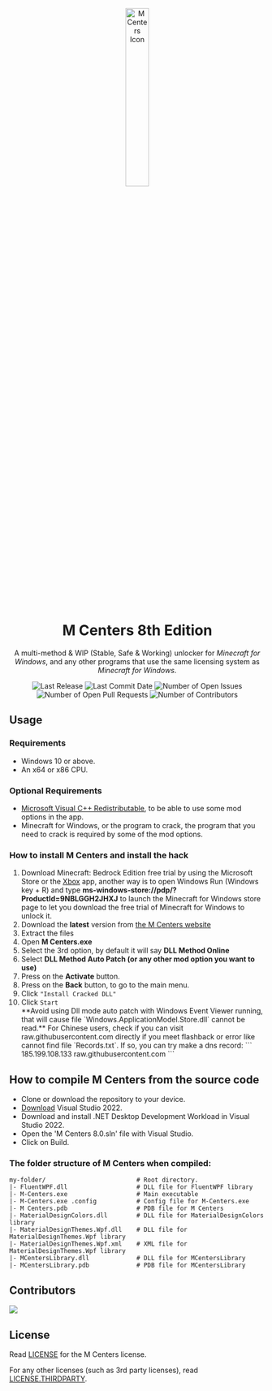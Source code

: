 <p align='center'>
  <img src='https://github.com/tinedpakgamer/M-Centers-8.0/blob/master/MCenters/images/mcenter_5_icon.png?raw=true' alt='M Centers Icon' width="30%">
</p>
<h1 align='center'>M Centers 8th Edition</h1>
<p align='center'>A multi-method &amp; WIP (Stable, Safe & Working) unlocker for <em>Minecraft for Windows</em>, and any other programs that use the same licensing system as <em>Minecraft for Windows</em>.
</p>
<p align='center'>
<picture>
  <img alt="Last Release" src="https://img.shields.io/github/v/release/tinedpakgamer/M-Centers-8.0?include_prereleases">
</picture>
<picture>
  <img alt="Last Commit Date" src="https://img.shields.io/github/last-commit/tinedpakgamer/M-Centers-8.0">
</picture>
<picture>
  <img alt="Number of Open Issues" src="https://img.shields.io/github/issues-raw/tinedpakgamer/M-Centers-8.0">
</picture>
<picture>
  <img alt="Number of Open Pull Requests" src="https://img.shields.io/github/issues-pr/tinedpakgamer/M-Centers-8.0">
</picture>
<picture>
  <img alt="Number of Contributors" src="https://img.shields.io/github/contributors/tinedpakgamer/M-Centers-8.0">
</picture>
</p>

## Usage

### Requirements

  - Windows 10 or above.
  - An x64 or x86 CPU.

### Optional Requirements
  - [Microsoft Visual C++ Redistributable](https://aka.ms/vs/17/release/vc_redist.x64.exe), to be able to use some mod options in the app.
  - Minecraft for Windows, or the program to crack, the program that you need to crack is required by some of the mod options.

<h3>How to install M Centers and install the hack</h3>
<ol>
    <li>Download Minecraft: Bedrock Edition free trial by using the Microsoft Store or the <a href="https://www.xbox.com/games/store/minecraft-for-windows/9NBLGGH2JHXJ">Xbox</a> app, another way is to open Windows Run (Windows key + R) and type <strong>ms-windows-store://pdp/?ProductId=9NBLGGH2JHXJ</strong> to launch the Minecraft for Windows store page to let you download the free trial of Minecraft for Windows to unlock it.</li>
    <li>Download the <strong>latest</strong> version from <a href="https://mcenters.net/Downloads/M-Centers-8th-Edition/">the M Centers website</a></li>
    <li>Extract the files</li>
    <li>Open <strong>M Centers.exe</strong></li>
    <li>Select the 3rd option, by default it will say <strong>DLL Method Online</strong></li>
    <li>Select <strong>DLL Method Auto Patch (or any other mod option you want to use)</strong></li>
    <li>Press on the <strong>Activate</strong> button.</li>
    <li>Press on the <strong>Back</strong> button, to go to the main menu.</li>
    <li>Click <code>"Install Cracked DLL"</code></li>
    <li>Click <code>Start</code></li>
  **Avoid using Dll mode auto patch with Windows Event Viewer running, that will cause file `Windows.ApplicationModel.Store.dll` cannot be read.**
  For Chinese users, check if you can visit raw.githubusercontent.com directly if you meet flashback or error like cannot find file `Records.txt`. If so, you can try make a dns record:
  ```
  185.199.108.133               raw.githubusercontent.com
  ```
</ol>

## How to compile M Centers from the source code
- Clone or download the repository to your device.
- [Download](https://visualstudio.microsoft.com/) Visual Studio 2022.
- Download and install .NET Desktop Development Workload in Visual Studio 2022.
- Open the 'M Centers 8.0.sln' file with Visual Studio.
- Click on Build.

### The folder structure of M Centers when compiled:
```
my-folder/                         # Root directory.
|- FluentWPF.dll                   # DLL file for FluentWPF library
|- M-Centers.exe                   # Main executable
|- M-Centers.exe .config           # Config file for M-Centers.exe
|- M Centers.pdb                   # PDB file for M Centers
|- MaterialDesignColors.dll        # DLL file for MaterialDesignColors library
|- MaterialDesignThemes.Wpf.dll    # DLL file for MaterialDesignThemes.Wpf library
|- MaterialDesignThemes.Wpf.xml    # XML file for MaterialDesignThemes.Wpf library
|- MCentersLibrary.dll             # DLL file for MCentersLibrary
|- MCentersLibrary.pdb             # PDB file for MCentersLibrary
```

## Contributors

<a href="https://github.com/tinedpakgamer/M-Centers-8.0/graphs/contributors">
  <img src="https://contrib.rocks/image?i=1&repo=tinedpakgamer/M-Centers-8.0"/>
</a>

## License

Read [LICENSE](LICENSE.MD) for the M Centers license.

For any other licenses (such as 3rd party licenses), read [LICENSE.THIRDPARTY](LICENSE.THIRDPARTY).

